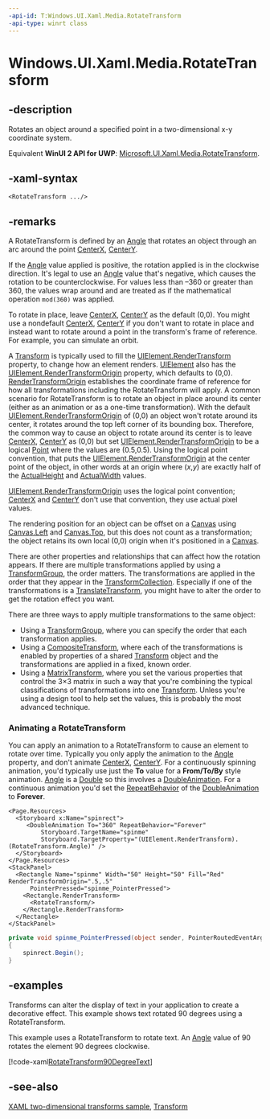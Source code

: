```yaml
---
-api-id: T:Windows.UI.Xaml.Media.RotateTransform
-api-type: winrt class
---
```


<!-- Class syntax.
public class RotateTransform : Windows.UI.Xaml.Media.Transform, Windows.UI.Xaml.Media.IRotateTransform
-->

# Windows.UI.Xaml.Media.RotateTransform

## -description
Rotates an object around a specified point in a two-dimensional x-y coordinate system.

Equivalent **WinUI 2 API for UWP**: [Microsoft.UI.Xaml.Media.RotateTransform](/windows/winui/api/microsoft.ui.xaml.media.rotatetransform).

## -xaml-syntax
```xaml
<RotateTransform .../>
```


## -remarks
A RotateTransform is defined by an [Angle](rotatetransform_angle.md) that rotates an object through an arc around the point [CenterX](rotatetransform_centerx.md), [CenterY](rotatetransform_centery.md).

If the [Angle](rotatetransform_angle.md) value applied is positive, the rotation applied is in the clockwise direction. It's legal to use an [Angle](rotatetransform_angle.md) value that's negative, which causes the rotation to be counterclockwise. For values less than –360 or greater than 360, the values wrap around and are treated as if the mathematical operation `mod(360)` was applied.

To rotate in place, leave [CenterX](rotatetransform_centerx.md), [CenterY](rotatetransform_centery.md) as the default (0,0). You might use a nondefault [CenterX](rotatetransform_centerx.md), [CenterY](rotatetransform_centery.md) if you don't want to rotate in place and instead want to rotate around a point in the transform's frame of reference. For example, you can simulate an orbit.

A [Transform](transform.md) is typically used to fill the [UIElement.RenderTransform](../windows.ui.xaml/uielement_rendertransform.md) property, to change how an element renders. [UIElement](../windows.ui.xaml/uielement.md) also has the [UIElement.RenderTransformOrigin](../windows.ui.xaml/uielement_rendertransformorigin.md) property, which defaults to (0,0). [RenderTransformOrigin](../windows.ui.xaml/uielement_rendertransformorigin.md) establishes the coordinate frame of reference for how all transformations including the RotateTransform will apply. A common scenario for RotateTransform is to rotate an object in place around its center (either as an animation or as a one-time transformation). With the default [UIElement.RenderTransformOrigin](../windows.ui.xaml/uielement_rendertransformorigin.md) of (0,0) an object won't rotate around its center, it rotates around the top left corner of its bounding box. Therefore, the common way to cause an object to rotate around its center is to leave [CenterX](rotatetransform_centerx.md), [CenterY](rotatetransform_centery.md) as (0,0) but set [UIElement.RenderTransformOrigin](../windows.ui.xaml/uielement_rendertransformorigin.md) to be a logical [Point](../windows.foundation/point.md) where the values are (0.5,0.5). Using the logical point convention, that puts the [UIElement.RenderTransformOrigin](../windows.ui.xaml/uielement_rendertransformorigin.md) at the center point of the object, in other words at an origin where (*x*,*y*) are exactly half of the [ActualHeight](../windows.ui.xaml/frameworkelement_actualheight.md) and [ActualWidth](../windows.ui.xaml/frameworkelement_actualwidth.md) values.

[UIElement.RenderTransformOrigin](../windows.ui.xaml/uielement_rendertransformorigin.md) uses the logical point convention; [CenterX](rotatetransform_centerx.md) and [CenterY](rotatetransform_centery.md) don't use that convention, they use actual pixel values.

The rendering position for an object can be offset on a [Canvas](../windows.ui.xaml.controls/canvas.md) using [Canvas.Left](/uwp/api/windows.ui.xaml.controls.canvas.left) and [Canvas.Top](/uwp/api/windows.ui.xaml.controls.canvas.top), but this does not count as a transformation; the object retains its own local (0,0) origin when it's positioned in a [Canvas](../windows.ui.xaml.controls/canvas.md).

There are other properties and relationships that can affect how the rotation appears. If there are multiple transformations applied by using a [TransformGroup](transformgroup.md), the order matters. The transformations are applied in the order that they appear in the [TransformCollection](transformcollection.md). Especially if one of the transformations is a [TranslateTransform](translatetransform.md), you might have to alter the order to get the rotation effect you want.

There are three ways to apply multiple transformations to the same object: 
+ Using a [TransformGroup](transformgroup.md), where you can specify the order that each transformation applies.
+ Using a [CompositeTransform](compositetransform.md), where each of the transformations is enabled by properties of a shared [Transform](transform.md) object and the transformations are applied in a fixed, known order.
+ Using a [MatrixTransform](matrixtransform.md), where you set the various properties that control the 3×3 matrix in such a way that you're combining the typical classifications of transformations into one [Transform](transform.md). Unless you're using a design tool to help set the values, this is probably the most advanced technique.


### Animating a **RotateTransform**

You can apply an animation to a RotateTransform to cause an element to rotate over time. Typically you only apply the animation to the [Angle](rotatetransform_angle.md) property, and don't animate [CenterX](rotatetransform_centerx.md), [CenterY](rotatetransform_centery.md). For a continuously spinning animation, you'd typically use just the **To** value for a **From/To/By** style animation. [Angle](rotatetransform_angle.md) is a [Double](/dotnet/api/system.double?view=dotnet-uwp-10.0&preserve-view=true) so this involves a [DoubleAnimation](../windows.ui.xaml.media.animation/doubleanimation.md). For a continuous animation you'd set the [RepeatBehavior](../windows.ui.xaml.media.animation/timeline_repeatbehavior.md) of the [DoubleAnimation](../windows.ui.xaml.media.animation/doubleanimation.md) to **Forever**.
```xaml
<Page.Resources>
  <Storyboard x:Name="spinrect">
     <DoubleAnimation To="360" RepeatBehavior="Forever" 
         Storyboard.TargetName="spinme"
         Storyboard.TargetProperty="(UIElement.RenderTransform).(RotateTransform.Angle)" />
  </Storyboard>
</Page.Resources>
<StackPanel>
  <Rectangle Name="spinme" Width="50" Height="50" Fill="Red" RenderTransformOrigin=".5,.5"
      PointerPressed="spinme_PointerPressed">
    <Rectangle.RenderTransform>
      <RotateTransform/>
    </Rectangle.RenderTransform>
  </Rectangle>
</StackPanel>
```

```csharp
private void spinme_PointerPressed(object sender, PointerRoutedEventArgs e)
{
    spinrect.Begin();
}
```



## -examples
Transforms can alter the display of text in your application to create a decorative effect. This example shows text rotated 90 degrees using a RotateTransform.

This example uses a RotateTransform to rotate text. An [Angle](rotatetransform_angle.md) value of 90 rotates the element 90 degrees clockwise.



[!code-xaml[RotateTransform90DegreeText](../windows.ui.xaml/code/transforms/csharp/Rotate_90_Degrees_Text.xaml#SnippetRotateTransform90DegreeText)]

## -see-also
[XAML two-dimensional transforms sample](https://github.com/microsoftarchive/msdn-code-gallery-microsoft/tree/master/Official%20Windows%20Platform%20Sample/Windows%208.1%20Store%20app%20samples/99866-Windows%208.1%20Store%20app%20samples/XAML%20two-dimensional%20transforms%20sample), [Transform](transform.md)
